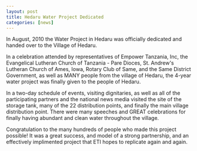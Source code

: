 ```yaml
---
layout: post
title: Hedaru Water Project Dedicated
categories: [news]
---
```

In August, 2010 the Water Project in Hedaru was officially dedicated and handed over to the Village of Hedaru.

In a celebration attended by representatives of Empower Tanzania, Inc, the Evangelical Lutheran Church of Tanzania - Pare Dioces, St. Andrew's Lutheran Church of Ames, Iowa, Rotary Club of Same, and the Same District Government, as well as MANY people from the village of Hedaru, the 4-year water project was finally given to the people of Hedaru.

In a two-day schedule of events, visiting dignitaries, as well as all of the participating partners and the national news media visited the site of the storage tank, many of the 22 distribution points, and finally the main village distribution point. There were many speeches and GREAT celebrations for finally having abundant and clean water throughout the village.

Congratulation to the many hundreds of people who made this project possible! It was a great success, and model of a strong partnership, and an effectively implimented project that ETI hopes to replicate again and again.
